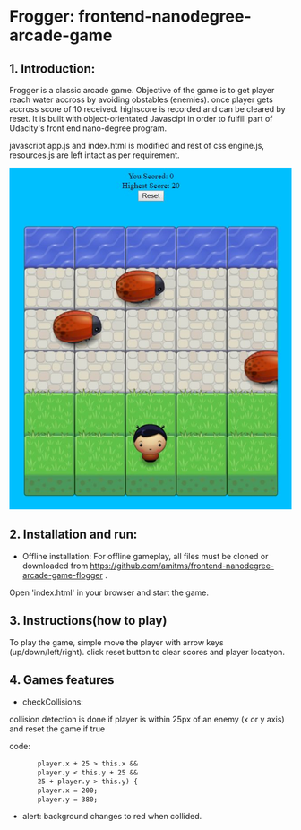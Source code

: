 Frogger: frontend-nanodegree-arcade-game 
==================================================================================

## 1. Introduction:

Frogger is a classic arcade game. Objective of the game is to get player reach water accross by avoiding obstables (enemies). once player gets accross score of 10 received. highscore is recorded and can be cleared by reset. It is built with object-orientated Javascipt in order to fulfill part of Udacity's front end nano-degree program.

javascript app.js and index.html is modified and rest of css engine.js, resources.js are left intact as per requirement.

[![preview](./images/preview.JPG)](https://amitms.github.io/frontend-nanodegree-arcade-game-flogger_publish/)


## 2. Installation and run:

* Offline installation: 
For offline gameplay, all files must be cloned or downloaded from https://github.com/amitms/frontend-nanodegree-arcade-game-flogger .

Open 'index.html' in your browser and start the game.

## 3. Instructions(how to play)
To play the game, simple move the player with arrow keys (up/down/left/right). click reset button to clear scores and player locatyon. 


## 4. Games features 
* checkCollisions:

collision detection is done if player is within 25px of an enemy (x or y axis) and reset the game if true

code:
 ```if (player.x < this.x + 25 &&
        player.x + 25 > this.x &&
        player.y < this.y + 25 &&
        25 + player.y > this.y) {
        player.x = 200;
        player.y = 380;
 ```
* alert:
background changes to red when collided.
